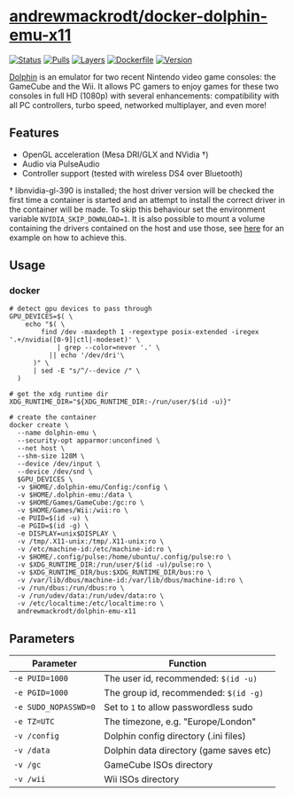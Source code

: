 # [andrewmackrodt/docker-dolphin-emu-x11](https://github.com/andrewmackrodt/dockerfiles/tree/master/dolphin-emu-x11)

[![Status](https://jenkins.mackrodt.io/buildStatus/icon?job=dockerfiles%2Fdolphin-emu-x11)][status]
[![Pulls](https://img.shields.io/docker/pulls/andrewmackrodt/dolphin-emu-x11.svg)][pulls]
[![Layers](https://images.microbadger.com/badges/image/andrewmackrodt/dolphin-emu-x11.svg)][layers]
[![Dockerfile](https://img.shields.io/github/size/andrewmackrodt/dockerfiles/dolphin-emu-x11/Dockerfile.svg?label=dockerfile)][dockerfile]
[![Version](https://images.microbadger.com/badges/version/andrewmackrodt/dolphin-emu-x11.svg)][version]

[status]: https://jenkins.mackrodt.io/job/dockerfiles/job/dolphin-emu-x11/
[pulls]: https://hub.docker.com/r/andrewmackrodt/dolphin-emu-x11
[layers]: https://microbadger.com/images/andrewmackrodt/dolphin-emu-x11
[dockerfile]: https://github.com/andrewmackrodt/dockerfiles/blob/master/dolphin-emu-x11/Dockerfile
[version]: https://hub.docker.com/r/andrewmackrodt/dolphin-emu-x11/tags

[Dolphin](https://dolphin-emu.org/) is an emulator for two recent Nintendo video
game consoles: the GameCube and the Wii. It allows PC gamers to enjoy games for
these two consoles in full HD (1080p) with several enhancements: compatibility
with all PC controllers, turbo speed, networked multiplayer, and even more! 

## Features

* OpenGL acceleration (Mesa DRI/GLX and NVidia †)
* Audio via PulseAudio
* Controller support (tested with wireless DS4 over Bluetooth)

† libnvidia-gl-390 is installed; the host driver version will be checked the
first time a container is started and an attempt to install the correct driver
in the container will be made. To skip this behaviour set the environment
variable `NVIDIA_SKIP_DOWNLOAD=1`. It is also possible to mount a volume
containing the drivers contained on the host and use those, see [here][gist]
for an example on how to achieve this.

[gist]: https://gist.github.com/andrewmackrodt/e5f9eaf63c9296db73901796bc46a3f8

## Usage

### docker

```
# detect gpu devices to pass through
GPU_DEVICES=$( \
    echo "$( \
        find /dev -maxdepth 1 -regextype posix-extended -iregex '.+/nvidia([0-9]|ctl|-modeset)' \
            | grep --color=never '.' \
          || echo '/dev/dri'\
      )" \
      | sed -E "s/^/--device /" \
  )

# get the xdg runtime dir
XDG_RUNTIME_DIR="${XDG_RUNTIME_DIR:-/run/user/$(id -u)}"

# create the container
docker create \
  --name dolphin-emu \
  --security-opt apparmor:unconfined \
  --net host \
  --shm-size 128M \
  --device /dev/input \
  --device /dev/snd \
  $GPU_DEVICES \
  -v $HOME/.dolphin-emu/Config:/config \
  -v $HOME/.dolphin-emu:/data \
  -v $HOME/Games/GameCube:/gc:ro \
  -v $HOME/Games/Wii:/wii:ro \
  -e PUID=$(id -u) \
  -e PGID=$(id -g) \
  -e DISPLAY=unix$DISPLAY \
  -v /tmp/.X11-unix:/tmp/.X11-unix:ro \
  -v /etc/machine-id:/etc/machine-id:ro \
  -v $HOME/.config/pulse:/home/ubuntu/.config/pulse:ro \
  -v $XDG_RUNTIME_DIR:/run/user/$(id -u)/pulse:ro \
  -v $XDG_RUNTIME_DIR/bus:$XDG_RUNTIME_DIR/bus:ro \
  -v /var/lib/dbus/machine-id:/var/lib/dbus/machine-id:ro \
  -v /run/dbus:/run/dbus:ro \
  -v /run/udev/data:/run/udev/data:ro \
  -v /etc/localtime:/etc/localtime:ro \
  andrewmackrodt/dolphin-emu-x11
```

## Parameters

| Parameter | Function |
| --- | --- |
| `-e PUID=1000` | The user id, recommended: `$(id -u)` |
| `-e PGID=1000` | The group id, recommended: `$(id -g)` |
| `-e SUDO_NOPASSWD=0` | Set to `1` to allow passwordless sudo |
| `-e TZ=UTC` | The timezone, e.g. "Europe/London" |
| `-v /config` | Dolphin config directory (.ini files) |
| `-v /data` | Dolphin data directory (game saves etc) |
| `-v /gc` | GameCube ISOs directory |
| `-v /wii` | Wii ISOs directory |
